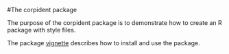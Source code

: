 #The corpident package

The purpose of the corpident package is to demonstrate how to create an R package with style files.

The package [vignette](vignettes/corpident.Rmd) describes how to install and use the package.
